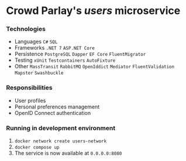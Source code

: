 # Crowd Parlay's *users* microservice
 
### Technologies
- Languages `C#` `SQL`
- Frameworks `.NET 7` `ASP.NET Core`
- Persistence `PostgreSQL` `Dapper` `EF Core` `FluentMigrator`
- Testing `xUnit` `Testcontainers` `AutoFixture`
- Other `MassTransit` `RabbitMQ` `OpenIddict` `Mediator` `FluentValidation` `Mapster` `Swashbuckle`
 
### Responsibilities
- User profiles
- Personal preferences management
- OpenID Connect authentication
 
### Running in development environment
1. `docker network create users-network`
1. `docker compose up`
1. The service is now available at `0.0.0.0:8080`
